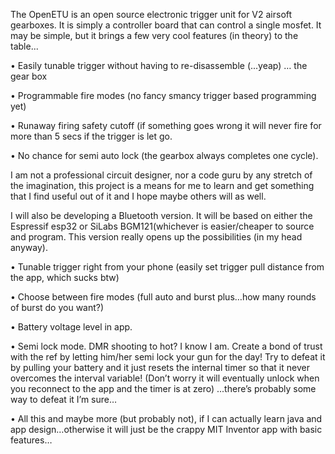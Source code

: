 The OpenETU is an open source electronic trigger unit for V2 airsoft gearboxes. It is simply a controller board that can control a single mosfet. It may be simple, but it brings a few very cool features (in theory) to the table...

•	Easily tunable trigger without having to re-disassemble (...yeap) … the gear box 

•	Programmable fire modes (no fancy smancy trigger based programming yet) 

•	Runaway firing safety cutoff (if something goes wrong it will never fire for more than 5 secs if the trigger is let go. 

•	No chance for semi auto lock (the gearbox always completes one cycle). 

I am not a professional circuit designer, nor a code guru by any stretch of the imagination, this project is a means for me to learn and get something that I find useful out of it and I hope maybe others will as well. 

I will also be developing a Bluetooth version. It will be based on either the Espressif esp32 or SiLabs BGM121(whichever is easier/cheaper to source and program. This version really opens up the possibilities (in my head anyway).

•	Tunable trigger right from your phone (easily set trigger pull distance from the app, which sucks btw)

•	Choose between fire modes (full auto and burst plus…how many rounds of burst do you want?)

•	Battery voltage level in app.

•	Semi lock mode. DMR shooting to hot? I know I am. Create a bond of trust with the ref by letting him/her semi lock your gun for the day! Try to defeat it by pulling your battery and it just resets the internal timer so that it never overcomes the interval variable! (Don’t worry it will eventually unlock when you reconnect to the app and the timer is at zero) ...there’s probably some way to defeat it I’m sure… 

•	All this and maybe more (but probably not), if I can actually learn java and app design…otherwise it will just be the crappy MIT Inventor app with basic features…

